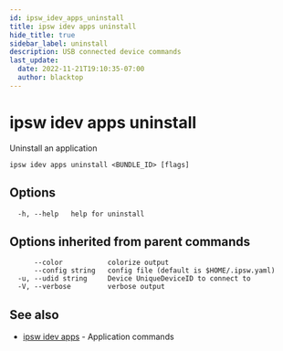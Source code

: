 ```yaml
---
id: ipsw_idev_apps_uninstall
title: ipsw idev apps uninstall
hide_title: true
sidebar_label: uninstall
description: USB connected device commands
last_update:
  date: 2022-11-21T19:10:35-07:00
  author: blacktop
---
```

# ipsw idev apps uninstall

Uninstall an application

```
ipsw idev apps uninstall <BUNDLE_ID> [flags]
```

## Options

```
  -h, --help   help for uninstall
```

## Options inherited from parent commands

```
      --color           colorize output
      --config string   config file (default is $HOME/.ipsw.yaml)
  -u, --udid string     Device UniqueDeviceID to connect to
  -V, --verbose         verbose output
```

## See also

* [ipsw idev apps](/docs/cli/idev/ipsw_idev_apps)	 - Application commands

